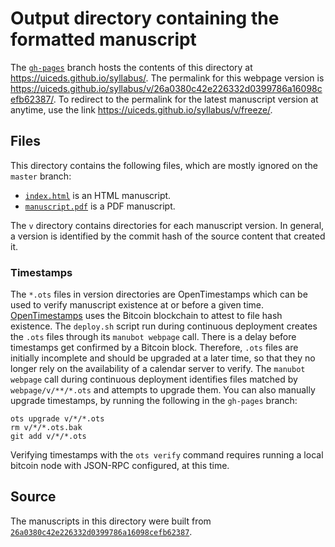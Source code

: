 # Output directory containing the formatted manuscript

The [`gh-pages`](https://github.com/uiceds/syllabus/tree/gh-pages) branch hosts the contents of this directory at <https://uiceds.github.io/syllabus/>.
The permalink for this webpage version is <https://uiceds.github.io/syllabus/v/26a0380c42e226332d0399786a16098cefb62387/>.
To redirect to the permalink for the latest manuscript version at anytime, use the link <https://uiceds.github.io/syllabus/v/freeze/>.

## Files

This directory contains the following files, which are mostly ignored on the `master` branch:

+ [`index.html`](index.html) is an HTML manuscript.
+ [`manuscript.pdf`](manuscript.pdf) is a PDF manuscript.

The `v` directory contains directories for each manuscript version.
In general, a version is identified by the commit hash of the source content that created it.

### Timestamps

The `*.ots` files in version directories are OpenTimestamps which can be used to verify manuscript existence at or before a given time.
[OpenTimestamps](https://opentimestamps.org/) uses the Bitcoin blockchain to attest to file hash existence.
The `deploy.sh` script run during continuous deployment creates the `.ots` files through its `manubot webpage` call.
There is a delay before timestamps get confirmed by a Bitcoin block.
Therefore, `.ots` files are initially incomplete and should be upgraded at a later time, so that they no longer rely on the availability of a calendar server to verify.
The `manubot webpage` call during continuous deployment identifies files matched by `webpage/v/**/*.ots` and attempts to upgrade them.
You can also manually upgrade timestamps, by running the following in the `gh-pages` branch:

```shell
ots upgrade v/*/*.ots
rm v/*/*.ots.bak
git add v/*/*.ots
```

Verifying timestamps with the `ots verify` command requires running a local bitcoin node with JSON-RPC configured, at this time.

## Source

The manuscripts in this directory were built from
[`26a0380c42e226332d0399786a16098cefb62387`](https://github.com/uiceds/syllabus/commit/26a0380c42e226332d0399786a16098cefb62387).

